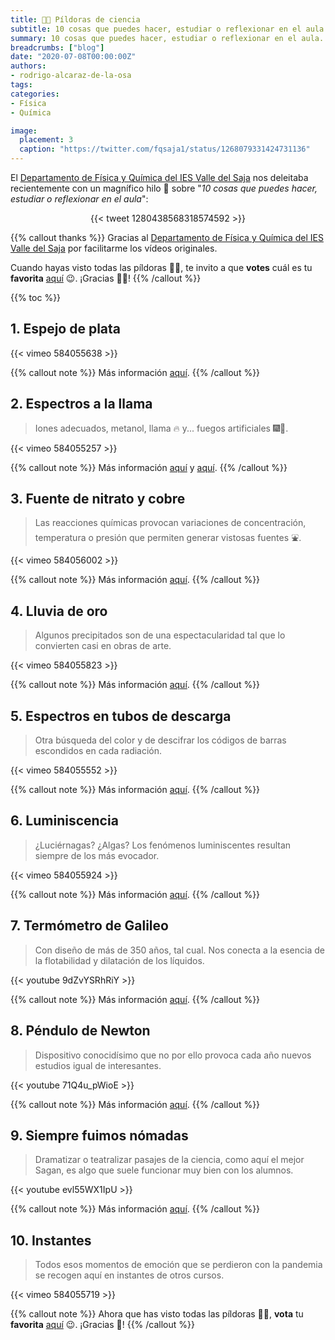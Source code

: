 ```yaml
---
title: 💊💊 Píldoras de ciencia
subtitle: 10 cosas que puedes hacer, estudiar o reflexionar en el aula
summary: 10 cosas que puedes hacer, estudiar o reflexionar en el aula.
breadcrumbs: ["blog"]
date: "2020-07-08T00:00:00Z"
authors:
- rodrigo-alcaraz-de-la-osa
tags:
categories:
- Física
- Química

image:
  placement: 3
  caption: "https://twitter.com/fqsaja1/status/1268079331424731136"
---
```


El [Departamento de Física y Química del IES Valle del Saja](http://www.fqsaja.com) nos deleitaba recientemente con un magnífico hilo 🧵 sobre "*10 cosas que puedes hacer, estudiar o reflexionar en el aula*":

<div align="center">
{{< tweet 1280438568318574592 >}}
</div>

{{% callout thanks %}}
Gracias al [Departamento de Física y Química del IES Valle del Saja](http://www.fqsaja.com) por facilitarme los vídeos originales.

Cuando hayas visto todas las píldoras 💊💊, te invito a que **votes** cuál es tu **favorita** [aquí](https://t.co/fccA9uLua2?amp=1) 😉. ¡Gracias 🙏🏼!
{{% /callout %}}

{{% toc %}}

## 1. Espejo de plata
{{< vimeo 584055638 >}}

{{% callout note %}}
Más información [aquí](http://www.fqsaja.com/?portfolio_page=espejo-de-plata).
{{% /callout %}}

## 2. Espectros a la llama
> Iones adecuados, metanol, llama 🔥 y... fuegos artificiales 🎆🎇.

{{< vimeo 584055257 >}}

{{% callout note %}}
Más información [aquí](http://www.fqsaja.com/?portfolio_page=espectros-atomicos-ii) y [aquí](https://www.usgs.gov/media/images/what-minerals-produce-colors-fireworks).
{{% /callout %}}

## 3. Fuente de nitrato y cobre
> Las reacciones químicas provocan variaciones de concentración, temperatura o presión que permiten generar vistosas fuentes ⛲.

{{< vimeo 584056002 >}}

{{% callout note %}}
Más información [aquí](http://www.fqsaja.com/?portfolio_page=nitrato-vs-cobre).
{{% /callout %}}

## 4. Lluvia de oro
> Algunos precipitados son de una espectacularidad tal que lo convierten casi en obras de arte.

{{< vimeo 584055823 >}}

{{% callout note %}}
Más información [aquí](http://www.fqsaja.com/?portfolio_page=lluvia-de-oro).
{{% /callout %}}

## 5. Espectros en tubos de descarga
> Otra búsqueda del color y de descifrar los códigos de barras escondidos en cada radiación.

{{< vimeo 584055552 >}}

{{% callout note %}}
Más información [aquí](http://www.fqsaja.com/?portfolio_page=espectros-atomicos-i).
{{% /callout %}}

## 6. Luminiscencia
> ¿Luciérnagas? ¿Algas? Los fenómenos luminiscentes resultan siempre de los más evocador.

{{< vimeo 584055924 >}}

{{% callout note %}}
Más información [aquí](http://www.fqsaja.com/?portfolio_page=quimioluminiscencia).
{{% /callout %}}

## 7. Termómetro de Galileo
> Con diseño de más de 350 años, tal cual. Nos conecta a la esencia de la flotabilidad y dilatación de los líquidos.

{{< youtube 9dZvYSRhRiY >}}

{{% callout note %}}
Más información [aquí](http://www.fqsaja.com/?portfolio_page=termometro-de-galileo).
{{% /callout %}}

## 8. Péndulo de Newton
> Dispositivo conocidísimo que no por ello provoca cada año nuevos estudios igual de interesantes.

{{< youtube 71Q4u_pWioE >}}

{{% callout note %}}
Más información [aquí](http://www.fqsaja.com/?portfolio_page=pendulo-de-newton).
{{% /callout %}}

## 9. Siempre fuimos nómadas
> Dramatizar o teatralizar pasajes de la ciencia, como aquí el mejor Sagan, es algo que suele funcionar muy bien con los alumnos.

{{< youtube evl55WX1IpU >}}

{{% callout note %}}
Más información [aquí](http://www.fqsaja.com/?portfolio_page=reflexiones-desde-el-confinamiento).
{{% /callout %}}

## 10. Instantes
> Todos esos momentos de emoción que se perdieron con la pandemia se recogen aquí en instantes de otros cursos.

{{< vimeo 584055719 >}}

{{% callout note %}}
Ahora que has visto todas las píldoras 💊💊, **vota** tu **favorita** [aquí](https://t.co/fccA9uLua2?amp=1) 😉. ¡Gracias 🙏!
{{% /callout %}}